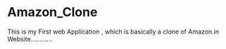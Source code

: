 # Amazon_Clone
This is my First web Application , which is basically a clone of Amazon.in Website............
